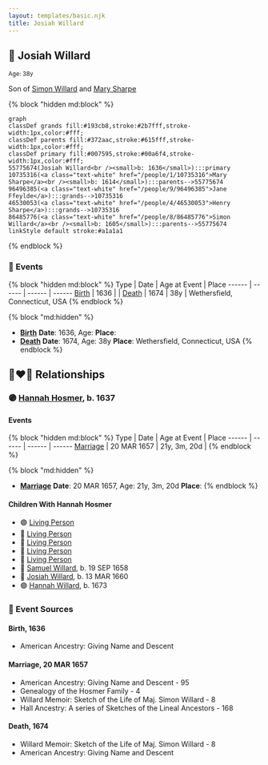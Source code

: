```yaml
---
layout: templates/basic.njk
title: Josiah Willard
---
```

## 🔵 Josiah Willard
<small>Age: 38y</small>

Son of [Simon Willard](/people/8/86485776) and [Mary Sharpe](/people/1/10735316)

{% block "hidden md:block" %}
```mermaid
graph
classDef grands fill:#193cb8,stroke:#2b7fff,stroke-width:1px,color:#fff;
classDef parents fill:#372aac,stroke:#615fff,stroke-width:1px,color:#fff;
classDef primary fill:#007595,stroke:#00a6f4,stroke-width:1px,color:#fff;
55775674(Josiah Willard<br /><small>b: 1636</small>):::primary
10735316(<a class="text-white" href="/people/1/10735316">Mary Sharpe</a><br /><small>b: 1614</small>):::parents-->55775674
96496385(<a class="text-white" href="/people/9/96496385">Jane Ffeylde</a>):::grands-->10735316
46530053(<a class="text-white" href="/people/4/46530053">Henry Sharpe</a>):::grands-->10735316
86485776(<a class="text-white" href="/people/8/86485776">Simon Willard</a><br /><small>b: 1605</small>):::parents-->55775674
linkStyle default stroke:#a1a1a1
```
{% endblock %}

### 📆 Events

{% block "hidden md:block" %}
Type | Date | Age at Event | Place
------ | ------ | ------ | ------
[Birth](#event-event-2) | 1636 |  |
[Death](#event-event-3) | 1674 | 38y | Wethersfield, Connecticut, USA
{% endblock %}

{% block "md:hidden" %}
- **[Birth](#event-event-2)**
**Date**: 1636, Age:
**Place**:
- **[Death](#event-event-3)**
**Date**: 1674, Age: 38y
**Place**: Wethersfield, Connecticut, USA
{% endblock %}

## 👩‍❤️‍👨 Relationships

### 🟣 [Hannah Hosmer](/people/7/74814464), b. 1637

#### Events

{% block "hidden md:block" %}
Type | Date | Age at Event | Place
------ | ------ | ------ | ------
[Marriage](#event-family-0-event-0) | 20 MAR 1657 | 21y, 3m, 20d |
{% endblock %}

{% block "md:hidden" %}
- **[Marriage](#event-family-0-event-0)**
**Date**: 20 MAR 1657, Age: 21y, 3m, 20d
**Place**:
{% endblock %}

#### Children With Hannah Hosmer
* 🟣 [Living Person](/people/2/27216875)
* 🔵 [Living Person](/people/2/25833079)
* 🔵 [Living Person](/people/6/61327134)
* 🔵 [Living Person](/people/9/99257872)
* 🔵 [Living Person](/people/4/49277572)
* 🔵 [Samuel Willard](/people/5/55389376), b. 19 SEP 1658
* 🔵 [Josiah Willard](/people/3/32045392), b. 13 MAR 1660
* 🟣 [Hannah Willard](/people/8/87282882), b. 1673
### 📰 Event Sources

#### <a id="event-event-2"></a> Birth, 1636
* American Ancestry: Giving Name and Descent

#### <a id="event-family-0-event-0"></a> Marriage, 20 MAR 1657
* American Ancestry: Giving Name and Descent  - 95
* Genealogy of the Hosmer Family  - 4
* Willard Memoir: Sketch of the Life of Maj. Simon Willard  - 8
* Hall Ancestry: A series of Sketches of the Lineal Ancestors  - 168
#### <a id="event-event-3"></a> Death, 1674
* Willard Memoir: Sketch of the Life of Maj. Simon Willard  - 8
* American Ancestry: Giving Name and Descent

